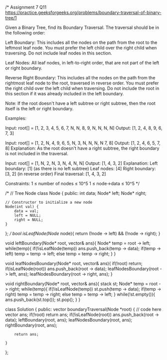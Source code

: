 /*
Assignment 7 Q11
https://practice.geeksforgeeks.org/problems/boundary-traversal-of-binary-tree/1

Given a Binary Tree, find its Boundary Traversal. The traversal should be in the following order: 

Left Boundary: This includes all the nodes on the path from the root to the leftmost leaf node. You must prefer the left child over the right child when traversing. Do not include leaf nodes in this section.

Leaf Nodes: All leaf nodes, in left-to-right order, that are not part of the left or right boundary.

Reverse Right Boundary: This includes all the nodes on the path from the rightmost leaf node to the root, traversed in reverse order. You must prefer the right child over the left child when traversing. Do not include the root in this section if it was already included in the left boundary.

Note: If the root doesn't have a left subtree or right subtree, then the root itself is the left or right boundary. 

Examples:

Input: root[] = [1, 2, 3, 4, 5, 6, 7, N, N, 8, 9, N, N, N, N]
Output: [1, 2, 4, 8, 9, 6, 7, 3]
 
Input: root[] = [1, 2, N, 4, 9, 6, 5, N, 3, N, N, N, N 7, 8]
Output: [1, 2, 4, 6, 5, 7, 8]
Explanation:
As the root doesn't have a right subtree, the right boundary is not included in the traversal.

Input: root[] = [1, N, 2, N, 3, N, 4, N, N] 
Output: [1, 4, 3, 2]
Explanation:
Left boundary: [1] (as there is no left subtree)
Leaf nodes: [4]
Right boundary: [3, 2] (in reverse order)
Final traversal: [1, 4, 3, 2]

Constraints:
1 ≤ number of nodes ≤ 10^5
1 ≤ node->data ≤ 10^5
*/

/*
// Tree Node
class Node {
  public:
    int data;
    Node* left;
    Node* right;

    // Constructor to initialize a new node
    Node(int val) {
        data = val;
        left = NULL;
        right = NULL;
    }
};
*/
bool isLeafNode(Node* node){
    return (!node -> left) && (!node -> right);
}

void leftBoundary(Node* root, vector<int>& ans){
    Node* temp = root -> left;
    while(temp){
        if(!isLeafNode(temp)) ans.push_back(temp -> data);
        if(temp -> left) temp = temp -> left;
        else temp = temp -> right;
    }
}

void leafNodesBoundary(Node* root, vector<int>& ans){
    if(!root) return;
    if(isLeafNode(root)) ans.push_back(root -> data);
    leafNodesBoundary(root -> left, ans);
    leafNodesBoundary(root -> right, ans);
}

void rightBoundary(Node* root, vector<int>& ans){
    stack<int> st;
    Node* temp = root -> right;
    while(temp){
        if(!isLeafNode(temp)) st.push(temp -> data);
        if(temp -> right) temp = temp -> right;
        else temp = temp -> left;
    }
    while(!st.empty()){
        ans.push_back(st.top());
        st.pop();
    }
}

class Solution {
  public:
    vector<int> boundaryTraversal(Node *root) {
        // code here
        vector<int> ans;
        if(!root) return ans;
        if(!isLeafNode(root)) ans.push_back(root -> data);
        leftBoundary(root, ans);
        leafNodesBoundary(root, ans);
        rightBoundary(root, ans);
        
        return ans;
        
    }
};